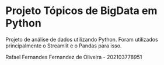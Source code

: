 # Projeto Tópicos de BigData em Python
Projeto de análise de dados utilizando Python. Foram utilizados principalmente o Streamlit e o Pandas para isso.

Rafael Fernandes Fernandez de Oliveira - 202103778951
